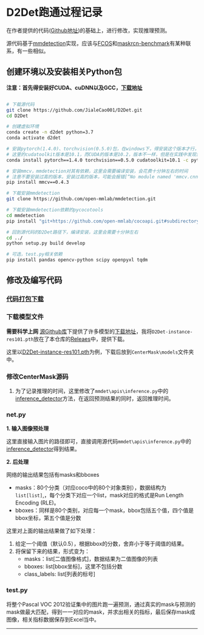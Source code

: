 # D2Det跑通过程记录

在作者提供的代码([Github地址](https://github.com/JialeCao001/D2Det))的基础上，进行修改，实现推理预测。

源代码基于[mmdetection](https://github.com/open-mmlab/mmdetection)实现，应该与[FCOS](https://github.com/tianzhi0549/FCOS)和[maskrcn-benchmark](https://github.com/facebookresearch/maskrcnn-benchmark)有某种联系，有一些相似。

## 创建环境以及安装相关Python包

**注意：首先得安装好CUDA、cuDNN以及GCC，[下载地址](../../README.md#实验环境)**

````bash

# 下载源代码
git clone https://github.com/JialeCao001/D2Det.git
cd D2Det

# 创建虚拟环境
conda create -n d2det python=3.7
conda activate d2det

# 安装pytorch(1.4.0)、torchvision(0.5.0)包，在windows下，得安装这个版本才行，其他版本会报错，见连接[RuntimeError: Error compiling objects for extension](https://github.com/BingqiangZhou/IntSeg_InsSeg_CodeCollection/commits/master)
# 这里的cudatoolkit版本是10.1，而CUDA的版本是10.2，版本不一样，但是在实践中发现没有太大问题，并且如果直接修改cudatoolkit=10.2，会找不到包
conda install pytorch==1.4.0 torchvision==0.5.0 cudatoolkit=10.1 -c pytorch

# 安装mmcv，mmdetection对其有依赖，这里会需要编译安装，会花费十分钟左右的时间
# 注意不要安装过高的版本，安装过高的版本，可能会报错[“No module named 'mmcv.cnn.weight_init’”](https://github.com/open-mmlab/mmdetection/issues/3402#issuecomment-680420003)
pip install mmcv==0.4.3

# 下载安装mmdetection
git clone https://github.com/open-mmlab/mmdetection.git

# 下载安装mmdetection依赖的pycocotools
cd mmdetection
pip install "git+https://github.com/open-mmlab/cocoapi.git#subdirectory=pycocotools"

# 回到源代码的D2Det路径下，编译安装，这里会需要十分钟左右
cd ../
python setup.py build develop

# 可选，test.py相关依赖
pip install pandas opencv-python scipy openpyxl tqdm

````

## 修改及编写代码
### [代码打包下载](https://github.com/BingqiangZhou/IntSeg_InsSeg_CodeCollection/releases/tag/centermask)

### 下载模型文件

**需要科学上网** [源Github库](https://github.com/JialeCao001/D2Det)下提供了许多模型的[下载地址](https://github.com/JialeCao001/D2Det#results)，我将`D2Det-instance-res101.pth`放在了本仓库的[Releaes](https://github.com/BingqiangZhou/IntSeg_InsSeg_CodeCollection/releases/tag/centermask)中，提供下载。

这里以[D2Det-instance-res101.pth](https://www.dropbox.com/s/bhpf6jud8ovvxmh/centermask-R-50-FPN-ms-2x.pth?dl=1)为例，下载后放到`CenterMask\models`文件夹中。

### 修改CenterMask源码

1. 为了记录推理的时间，这里修改了`mmdet\apis\inference.py`中的[inference_detector](https://github.com/BingqiangZhou/IntSeg_InsSeg_CodeCollection/blob/7f614785c5afc42d4570e0d5e2fbbcbc37219e28/ImageInstanceSegmentation/CenterMask/demo/predictor.py#L240)方法，在返回预测结果的同时，返回推理时间。

### net.py

**1. 输入图像预处理**

这里直接输入图片的路径即可，直接调用源代码`mmdet\apis\inference.py`中的[inference_detector](https://github.com/BingqiangZhou/IntSeg_InsSeg_CodeCollection/blob/7f614785c5afc42d4570e0d5e2fbbcbc37219e28/ImageInstanceSegmentation/CenterMask/demo/predictor.py#L240)得到结果。

**2. 后处理**

网络的输出结果包括有masks和bboxes
- masks：80个分类（对应coco中的80个对象类别），数据结构为`list[list]`,，每个分类下对应一个list，mask对应的格式是Run Length Encoding (RLE)。
- bboxes：同样是80个类别，对应每一个mask，bbox包括五个值，四个值是bbox坐标，第五个值是分数

这里对上面的输出结果做了如下处理：
1. 给定一个阈值（默认0.5），根据bbox的分数，舍弃小于等于阈值的结果。
2. 将保留下来的结果，形式变为：
    - masks：list[二值图像格式]，数据结果为二值图像的列表
    - bboxes: list[bbox坐标]，这里不包括分数
    - class_labels: list[列表的标号]

### test.py

将整个Pascal VOC 2012验证集中的图片跑一遍预测，通过真实的mask与预测的mask做最大匹配，得到一一对应的mask，并求出相关的指标，最后保存mask成图像，相关指标数据保存到Excel当中。

---

